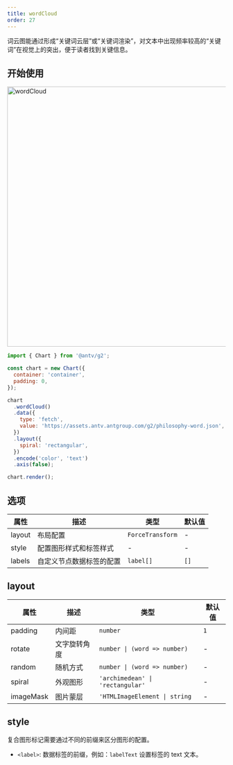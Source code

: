 ```yaml
---
title: wordCloud
order: 27
---
```


词云图能通过形成“关键词云层”或“关键词渲染”，对文本中出现频率较高的“关键词”在视觉上的突出，便于读者找到关键信息。

## 开始使用

<img alt="wordCloud" src="https://mdn.alipayobjects.com/huamei_qa8qxu/afts/img/A*2uvpTI0lHiYAAAAAAAAAAAAADmJ7AQ/original
" width="600" />

```js
import { Chart } from '@antv/g2';

const chart = new Chart({
  container: 'container',
  padding: 0,
});

chart
  .wordCloud()
  .data({
    type: 'fetch',
    value: 'https://assets.antv.antgroup.com/g2/philosophy-word.json',
  })
  .layout({
    spiral: 'rectangular',
  })
  .encode('color', 'text')
  .axis(false);

chart.render();
```

## 选项

| 属性   | 描述                     | 类型             | 默认值 |
| ------ | ------------------------ | ---------------- | ------ |
| layout | 布局配置                 | `ForceTransform` | -      |
| style  | 配置图形样式和标签样式   | -                | -      |
| labels | 自定义节点数据标签的配置 | `label[]`        | `[]`   |

## layout

| 属性      | 描述         | 类型                             | 默认值 |
| --------- | ------------ | -------------------------------- | ------ |
| padding   | 内间距       | `number`                         | `1`    |
| rotate    | 文字旋转角度 | `number \| (word => number)`     | -      |
| random    | 随机方式     | `number \| (word => number)`     | -      |
| spiral    | 外观图形     | `'archimedean' \| 'rectangular'` | -      |
| imageMask | 图片蒙层     | `'HTMLImageElement \| string`    | -      |

## style

复合图形标记需要通过不同的前缀来区分图形的配置。

- `<label>`: 数据标签的前缀，例如：`labelText` 设置标签的 text 文本。
